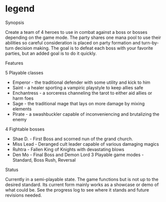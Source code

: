 # legend

Synopsis

Create a team of 4 heroes to use in combat against a boss or bosses depending on the game mode. The party shares one mana pool to use
their abilities so careful consideration is placed on party formation and turn-by-turn decision making. The goal is to defeat each boss
with your favorite parties, but an added goal is to do it quickly.

Features

5 Playable classes
- Emperor - the traditional defender with some utility and kick to him
- Saint - a healer sporting a vampiric playstyle to keep allies safe
- Enchantress - a sorceress channeling the tarot to either aid allies or harm foes
- Sage - the traditional mage that lays on more damage by mixing elements
- Pirate - a swashbuckler capable of inconveniencing and brutalizing the enemy

4 Fightable bosses
- Shae D. - First Boss and scorned nun of the grand church.
- Miss Lead - Deranged cult leader capable of various damaging magics
- Ruhtra - Fallen King of Knights with devastating blows
- Den Mo - Final Boss and Demon Lord
3 Playable game modes - Standard, Boss Rush, Reversal

Status

Currently in a semi-playable state. The game functions but is not up to the 
desired standard. Its current form mainly works as a showcase or demo of what
could be. See the progress log to see where it stands and future revisions 
needed.
